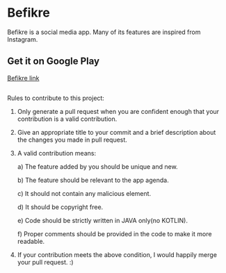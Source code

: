 # Befikre
Befikre is a social media app. Many of its features are inspired from Instagram.


## Get it on Google Play
[Befikre link](https://play.google.com/store/apps/details?id=com.seemantshekhar.befikre)

##
Rules to contribute to this project:
1. Only generate a pull request when you are confident enough that your contribution is a valid contribution.
2. Give an appropriate title to your commit and a brief description about the changes you made in pull request.
3. A valid contribution means:

    a) The feature added by you should be unique and new.

    b) The feature should be relevant to the app agenda.
    
    c) It should not contain any malicious element.
    
    d) It should be copyright free.
    
    e) Code should be strictly written in JAVA only(no KOTLIN).
    
    f) Proper comments should be provided in the code to make it more readable.

4. If your contribution meets the above condition, I would happily merge your pull request. :)
